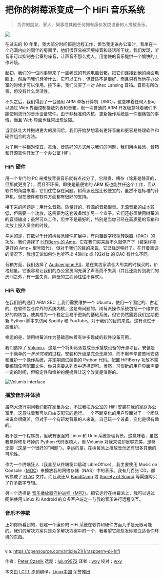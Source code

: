 [#]: collector: (lujun9972)
[#]: translator: (wxy)
[#]: reviewer: (wxy)
[#]: publisher: ( )
[#]: url: ( )
[#]: subject: (Turn your Raspberry Pi into a HiFi music system)
[#]: via: (https://opensource.com/article/21/1/raspberry-pi-hifi)
[#]: author: (Peter Czanik https://opensource.com/users/czanik)

把你的树莓派变成一个 HiFi 音乐系统
======

> 为你的朋友、家人、同事或其他任何拥有廉价发烧设备的人播放音乐。

![](https://img.linux.net.cn/data/attachment/album/202103/17/094819ad5vzy0kqwvlxeee.jpg)

在过去的 10 年里，我大部分时间都是远程工作，但当我走进办公室时，我坐在一个充满内向的同伴的房间里，他们很容易被环境噪音和谈话所干扰。我们发现，听音乐可以抑制办公室的噪音，让声音不那么扰人，用愉快的音乐提供一个愉快的工作环境。

起初，我们的一位同事带来了一些老式的有源电脑音箱，把它们连接到他的桌面电脑上，然后问我们想听什么。它可以工作，但音质不是很好，而且只有当他在办公室的时候才可以使用。接下来，我们又买了一对 Altec Lansing 音箱。音质有所改善，但没有什么灵活性。

不久之后，我们得到了一台通用 ARM 单板计算机（SBC），这意味着任何人都可以通过 Web 界面控制播放列表和音箱。但一块普通的 ARM 开发板意味着我们不能使用流行的音乐设备软件。由于非标准的内核，更新操作系统是一件很痛苦的事情，而且 Web 界面也经常出现故障。

当团队壮大并搬进更大的房间后，我们开始梦想着有更好音箱和更容易处理软件和硬件组合的方法。

为了用一种相对便宜、灵活、音质好的方式解决我们的问题，我们用树莓派、音箱和开源软件开发了一个办公室 HiFi。
 
### HiFi 硬件

用一个专门的 PC 来播放背景音乐就有点过分了。它昂贵、嘈杂（除非是静音的，但那就更贵了），而且不环保。即使是最便宜的 ARM 板也能胜任这个工作，但从软件的角度来看，它们往往存在问题。树莓派还是比较便宜的，虽然不是标准的计算机，但在硬件和软件方面都有很好的支持。

接下来的问题是：用什么音箱。质量好的、有源的音箱很贵。无源音箱的成本较低，但需要一个功放，这需要为这套设备增加另一个盒子。它们还必须使用树莓派的音频输出；虽然可以工作，但并不是最好的，特别是当你已经在高质量的音箱和功放上投入资金的时候。

幸运的是，在数以千计的树莓派硬件扩展中，有内置数字模拟转换器（DAC）的功放。我们选择了 [HiFiBerry 的 Amp][2]。它在我们买来后不久就停产了（被采样率更好的 Amp+ 型号取代），但对于我们的目的来说，它已经足够好了。在开着空调的情况下，我想无论如何你也听不出 48kHz 或 192kHz 的 DAC 有什么不同。

音箱方面，我们选择了 [Audioengine P4][3]，是在某店家清仓大甩卖的时候买的，价格超低。它很容易让我们的办公室房间充满了声音而不失真（并且还能传到我们的房间之外，有一些失真，隔壁的工程师往往不喜欢）。

### HiFi 软件

在我们旧的通用 ARM SBC 上我们需要维护一个 Ubuntu，使用一个固定的、古老的、在软件包仓库外的系统内核，这是有问题的。树莓派操作系统包括一个维护良好的内核包，使其成为一个稳定且易于更新的基础系统，但它仍然需要我们定期更新 Python 脚本来访问 Spotify 和 YouTube。对于我们的目的来说，这有点过于高维护。

幸运的是，使用树莓派作为基础意味着有许多现成的软件设备可用。

我们选择了 [Volumio][4]，这是一个将树莓派变成音乐播放设备的开源项目。安装是一个简单的*一步步完成*的过程。安装和升级是完全无痛的，而不用辛辛苦苦地安装和维护一个操作系统，并定期调试破损的 Python 代码。配置 HiFiBerry 功放不需要编辑任何配置文件，你只需要从列表中选择即可。当然，习惯新的用户界面需要一定的时间，但稳定性和维护的便捷性让这个改变是值得的。

![Volumio interface][5]

### 播放音乐并体验

虽然大流行期间我们都在家里办公，不过我把办公室的 HiFi 安装在我的家庭办公室里，这意味着我可以自由支配它的运行。一个不断变化的用户界面对于一个团队来说会很痛苦，但对于一个有研发背景的人来说，自己玩一个设备，变化是很有趣的。

我不是一个程序员，但我有很强的 Linux 和 Unix 系统管理背景。这意味着，虽然我觉得修复坏掉的 Python 代码很烦人，但 Volumio 对我来说却足够完美，足够无聊（这是一个很好的“问题”）。幸运的是，在树莓派上播放音乐还有很多其他的可能性。

作为一个终端狂人（我甚至从终端窗口启动 LibreOffice），我主要使用 Music on Console（[MOC][6]）来播放我的网络存储（NAS）中的音乐。我有几百张 CD，都转换成了 [FLAC][7] 文件。而且我还从 [BandCamp][8] 或 [Society of Sound][9] 等渠道购买了许多数字专辑。

另一个选择是 [音乐播放器守护进程（MPD）][10]。把它运行在树莓派上，我可以通过网络使用 Linux 和 Android 的众多客户端之一与我的音乐进行远程交互。

### 音乐不停歇

正如你所看到的，创建一个廉价的 HiFi 系统在软件和硬件方面几乎是无限可能的。我们的解决方案只是众多解决方案中的一个，我希望它能启发你建立适合你环境的东西。

--------------------------------------------------------------------------------

via: https://opensource.com/article/21/1/raspberry-pi-hifi

作者：[Peter Czanik][a]
选题：[lujun9972][b]
译者：[wxy](https://github.com/wxy)
校对：[wxy](https://github.com/wxy)

本文由 [LCTT](https://github.com/LCTT/TranslateProject) 原创编译，[Linux中国](https://linux.cn/) 荣誉推出

[a]: https://opensource.com/users/czanik
[b]: https://github.com/lujun9972
[1]: https://opensource.com/sites/default/files/styles/image-full-size/public/lead-images/hi-fi-stereo-vintage.png?itok=KYY3YQwE (HiFi vintage stereo)
[2]: https://www.hifiberry.com/products/amp/
[3]: https://audioengineusa.com/shop/passivespeakers/p4-passive-speakers/
[4]: https://volumio.org/
[5]: https://opensource.com/sites/default/files/uploads/volumeio.png (Volumio interface)
[6]: https://en.wikipedia.org/wiki/Music_on_Console
[7]: https://xiph.org/flac/
[8]: https://bandcamp.com/
[9]: https://realworldrecords.com/news/society-of-sound-statement/
[10]: https://www.musicpd.org/
